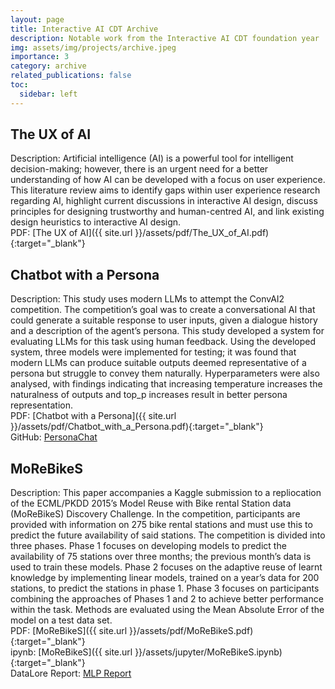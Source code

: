 ```yaml
---
layout: page
title: Interactive AI CDT Archive
description: Notable work from the Interactive AI CDT foundation year
img: assets/img/projects/archive.jpeg
importance: 3
category: archive
related_publications: false
toc:
  sidebar: left
---
```


## The UX of AI

Description: Artificial intelligence (AI) is a powerful tool for intelligent decision-making; however, there is an
urgent need for a better understanding of how AI can be developed with a focus on user experience. This literature
review aims to identify gaps within user experience research regarding AI, highlight current discussions in interactive
AI design, discuss principles for designing trustworthy and human-centred AI, and link existing design heuristics to
interactive AI design. \
PDF: [The UX of AI]({{ site.url }}/assets/pdf/The_UX_of_AI.pdf){:target="\_blank"}

## Chatbot with a Persona

Description: This study uses modern LLMs to attempt the ConvAI2 competition. The competition’s goal was to create a
conversational AI that could generate a suitable response to user inputs, given a dialogue history and a description of
the agent’s persona. This study developed a system for evaluating LLMs for this task using human feedback. Using the
developed system, three models were implemented for testing; it was found that modern LLMs can produce suitable outputs
deemed representative of a persona but struggle to convey them naturally. Hyperparameters were also analysed, with
findings indicating that increasing temperature increases the naturalness of outputs and top_p increases result in
better persona representation. \
PDF: [Chatbot with a Persona]({{ site.url }}/assets/pdf/Chatbot_with_a_Persona.pdf){:target="\_blank"} \
GitHub: [PersonaChat](https://github.com/jackjburnett/PersonaChat)

## MoReBikeS

Description: This paper accompanies a Kaggle submission to a repliocation of the ECML/PKDD 2015’s Model Reuse with Bike
rental Station data (MoReBikeS) Discovery Challenge. In the competition, participants are provided with information on
275 bike rental stations and must use this to predict the future availability of said stations. The competition is
divided into three phases. Phase 1 focuses on developing models to predict the availability of 75 stations over three
months; the previous month’s data is used to train these models. Phase 2 focuses on the adaptive reuse of learnt
knowledge by implementing linear models, trained on a year’s data for 200 stations, to predict the stations in phase 1.
Phase 3 focuses on participants combining the approaches of Phases 1 and 2 to achieve better performance within the
task. Methods are evaluated using the Mean Absolute Error of the model on a test data set. \
PDF: [MoReBikeS]({{ site.url }}/assets/pdf/MoReBikeS.pdf){:target="\_blank"} \
ipynb: [MoReBikeS]({{ site.url }}/assets/jupyter/MoReBikeS.ipynb){:target="\_blank"} \
DataLore Report: [MLP Report](https://datalore.jetbrains.com/report/static/xpFJ0NI0hLRUqjTY7AiDhW/gJfzOP9X0rRh0OeSLzSlyr)
